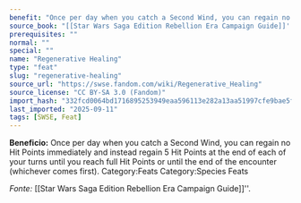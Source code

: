 ```yaml
---
benefit: "Once per day when you catch a Second Wind, you can regain no Hit Points immediately and instead regain 5 Hit Points at the end of each of your turns until you reach full Hit Points or until the end of the encounter (whichever comes first). Category:Feats Category:Species Feats"
source_book: "[[Star Wars Saga Edition Rebellion Era Campaign Guide]]''"
prerequisites: ""
normal: ""
special: ""
name: "Regenerative Healing"
type: "feat"
slug: "regenerative-healing"
source_url: "https://swse.fandom.com/wiki/Regenerative_Healing"
source_license: "CC BY-SA 3.0 (Fandom)"
import_hash: "332fcd0064bd1716895253949eaa596113e282a13aa51997cfe9bae5fe8bb8d9"
last_imported: "2025-09-11"
tags: [SWSE, Feat]
---
```

**Beneficio:** Once per day when you catch a Second Wind, you can regain no Hit Points immediately and instead regain 5 Hit Points at the end of each of your turns until you reach full Hit Points or until the end of the encounter (whichever comes first). Category:Feats Category:Species Feats

*Fonte:* [[Star Wars Saga Edition Rebellion Era Campaign Guide]]''.